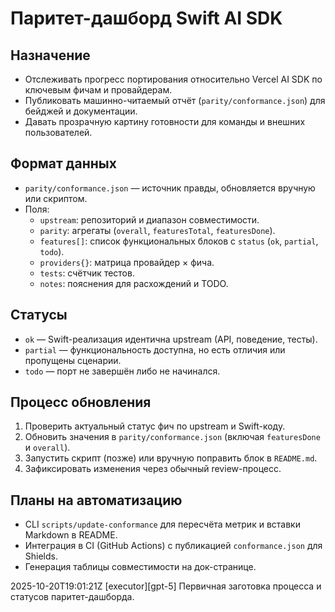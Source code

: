 # Паритет-дашборд Swift AI SDK

## Назначение
- Отслеживать прогресс портирования относительно Vercel AI SDK по ключевым фичам и провайдерам.
- Публиковать машинно-читаемый отчёт (`parity/conformance.json`) для бейджей и документации.
- Давать прозрачную картину готовности для команды и внешних пользователей.

## Формат данных
- `parity/conformance.json` — источник правды, обновляется вручную или скриптом.
- Поля:
  - `upstream`: репозиторий и диапазон совместимости.
  - `parity`: агрегаты (`overall`, `featuresTotal`, `featuresDone`).
  - `features[]`: список функциональных блоков с `status` (`ok`, `partial`, `todo`).
  - `providers{}`: матрица провайдер × фича.
  - `tests`: счётчик тестов.
  - `notes`: пояснения для расхождений и TODO.

## Статусы
- `ok` — Swift-реализация идентична upstream (API, поведение, тесты).
- `partial` — функциональность доступна, но есть отличия или пропущены сценарии.
- `todo` — порт не завершён либо не начинался.

## Процесс обновления
1. Проверить актуальный статус фич по upstream и Swift-коду.
2. Обновить значения в `parity/conformance.json` (включая `featuresDone` и `overall`).
3. Запустить скрипт (позже) или вручную поправить блок в `README.md`.
4. Зафиксировать изменения через обычный review-процесс.

## Планы на автоматизацию
- CLI `scripts/update-conformance` для пересчёта метрик и вставки Markdown в README.
- Интеграция в CI (GitHub Actions) с публикацией `conformance.json` для Shields.
- Генерация таблицы совместимости на док-странице.

2025-10-20T19:01:21Z [executor][gpt-5] Первичная заготовка процесса и статусов паритет-дашборда.

